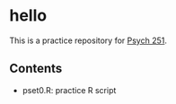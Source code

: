# hello
This is a practice repository for [Psych 251](https://explorecourses.stanford.edu/search?view=catalog&filter-coursestatus-Active=on&q=PSYCH%20251:%20Experimental%20Methods&academicYear=20182019). 

## Contents

- pset0.R: practice R script
